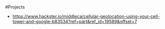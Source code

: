 #Projects

- https://www.hackster.io/middleca/cellular-geolocation-using-your-cell-tower-and-google-b83534?ref=part&ref_id=19589&offset=7 

